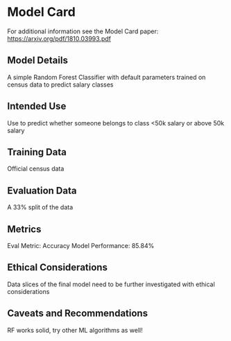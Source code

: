 # Model Card

For additional information see the Model Card paper: https://arxiv.org/pdf/1810.03993.pdf

## Model Details
A simple Random Forest Classifier with default parameters trained on census data to predict salary classes

## Intended Use
Use to predict whether someone belongs to class <50k salary or above 50k salary

## Training Data
Official census data

## Evaluation Data
A 33% split of the data 

## Metrics
Eval Metric: Accuracy
Model Performance: 85.84%

## Ethical Considerations
Data slices of the final model need to be further investigated with ethical considerations

## Caveats and Recommendations
RF works solid, try other ML algorithms as well!
